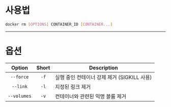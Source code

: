 # 사용법

```bash
docker rm [OPTIONS] CONTAINER_ID [CONTAINER...]
```

---
# 옵션

|   Option    | Short | Description                                 |
|:-----------:|:-----:| ------------------------------------------- |
|  `--force`  | `-f`  | 실행 중인 컨테이너 강제 제거 (SIGKILL 사용) |
|  `--link`   | `-l`  | 지정된 링크 제거                            |
| `--volumes` | `-v`  | 컨테이너와 관련된 익명 볼륨 제거            |
